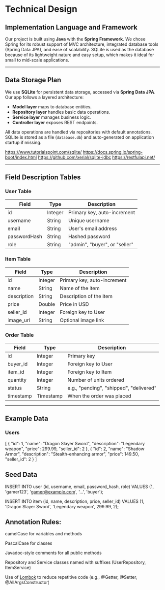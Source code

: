 # Technical Design

## Implementation Language and Framework

Our project is built using **Java** with the **Spring Framework**. We chose Spring for its robust support of MVC architecture, integrated database tools (Spring Data JPA), and ease of scalability. SQLite is used as the database because of its lightweight nature and easy setup, which makes it ideal for small to mid-scale applications.

---

## Data Storage Plan

We use **SQLite** for persistent data storage, accessed via **Spring Data JPA**. Our app follows a layered architecture:

- **Model layer** maps to database entities.
- **Repository layer** handles basic data operations.
- **Service layer** manages business logic.
- **Controller layer** exposes REST endpoints.

All data operations are handled via repositories with default annotations. SQLite is stored as a file (`database.db`) and auto-generated on application startup if missing.

https://www.tutorialspoint.com/sqlite/
https://docs.spring.io/spring-boot/index.html
https://github.com/xerial/sqlite-jdbc
https://restfulapi.net/

---

## Field Description Tables

### User Table

| Field        | Type     | Description               |
|--------------|----------|---------------------------|
| id           | Integer  | Primary key, auto-increment |
| username     | String   | Unique username           |
| email        | String   | User's email address      |
| passwordHash | String   | Hashed password           |
| role         | String   | "admin", "buyer", or "seller" |

### Item Table

| Field        | Type     | Description               |
|--------------|----------|---------------------------|
| id           | Integer  | Primary key, auto-increment |
| name         | String   | Name of the item          |
| description  | String   | Description of the item   |
| price        | Double   | Price in USD              |
| seller_id    | Integer  | Foreign key to User       |
| image_url    | String   | Optional image link       |

### Order Table

| Field        | Type     | Description               |
|--------------|----------|---------------------------|
| id           | Integer  | Primary key               |
| buyer_id     | Integer  | Foreign key to User       |
| item_id      | Integer  | Foreign key to Item       |
| quantity     | Integer  | Number of units ordered   |
| status       | String   | e.g., "pending", "shipped", "delivered" |
| timestamp    | Timestamp| When the order was placed |

---

## Example Data

### Users
[
  { "id": 1, "name": "Dragon Slayer Sword", "description": "Legendary weapon", "price": 299.99, "seller_id": 2 },
  { "id": 2, "name": "Shadow Armor", "description": "Stealth-enhancing armor", "price": 149.50, "seller_id": 2 }
]


## Seed Data

INSERT INTO user (id, username, email, password_hash, role)
VALUES (1, 'gamer123', 'gamer@example.com', '...', 'buyer');

INSERT INTO item (id, name, description, price, seller_id)
VALUES (1, 'Dragon Slayer Sword', 'Legendary weapon', 299.99, 2);


## Annotation Rules:


camelCase for variables and methods


PascalCase for classes


Javadoc-style comments for all public methods


Repository and Service classes named with suffixes (UserRepository, ItemService)


Use of [Lombok](https://projectlombok.org/) to reduce repetitive code (e.g., @Getter, @Setter, @AllArgsConstructor)


